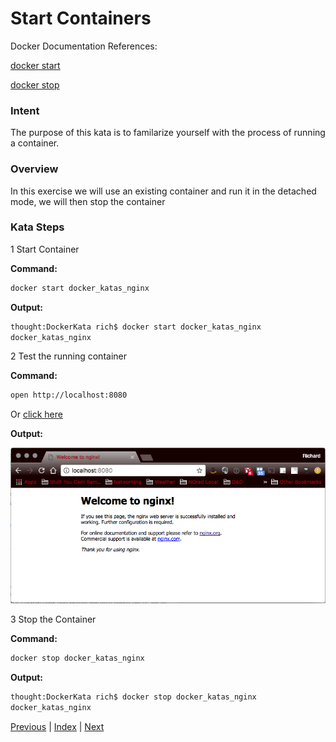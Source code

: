 # Start Containers

Docker Documentation References:

[docker start](https://docs.docker.com/engine/reference/commandline/start/)

[docker stop](https://docs.docker.com/engine/reference/commandline/stop/)

### Intent

The purpose of this kata is to familarize yourself with the process of running a container.

### Overview

In this exercise we will use an existing container and run it in the detached mode, we will then stop the container

### Kata Steps

1 Start Container

**Command:**

```bash
docker start docker_katas_nginx
```

**Output:**

```bash
thought:DockerKata rich$ docker start docker_katas_nginx
docker_katas_nginx
```

2 Test the running container

**Command:**

```bash
open http://localhost:8080
```

Or [click here](http://localhost:8080)

**Output:**

![NGINX Screen Shot](screenshots/image_pull_and_run_kata_nginx_verification.png)

3 Stop the Container

**Command:**

```bash
docker stop docker_katas_nginx
```

**Output:**

```bash
thought:DockerKata rich$ docker stop docker_katas_nginx
docker_katas_nginx
```

[Previous](6_named_containers.md) | [Index](README.md) | [Next](8_tag_an_image.md)
